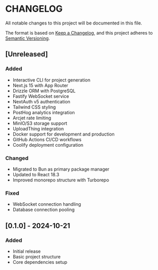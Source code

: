 # CHANGELOG

All notable changes to this project will be documented in this file.

The format is based on [Keep a Changelog](https://keepachangelog.com/en/1.0.0/),
and this project adheres to [Semantic Versioning](https://semver.org/spec/v2.0.0.html).

## [Unreleased]

### Added

- Interactive CLI for project generation
- Next.js 15 with App Router
- Drizzle ORM with PostgreSQL
- Fastify WebSocket service
- NextAuth v5 authentication
- Tailwind CSS styling
- PostHog analytics integration
- Arcjet rate limiting
- MinIO/S3 storage support
- UploadThing integration
- Docker support for development and production
- GitHub Actions CI/CD workflows
- Coolify deployment configuration

### Changed

- Migrated to Bun as primary package manager
- Updated to React 18.3
- Improved monorepo structure with Turborepo

### Fixed

- WebSocket connection handling
- Database connection pooling

## [0.1.0] - 2024-10-21

### Added

- Initial release
- Basic project structure
- Core dependencies setup
